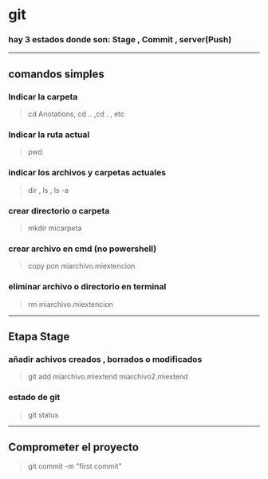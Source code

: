 # git
### hay 3 estados donde son: Stage , Commit , server(Push)
---
## comandos simples 

### Indicar la carpeta
>cd Anotations, cd .. ,cd . , etc

### Indicar la ruta actual
>pwd

### indicar los archivos y carpetas actuales
>dir , ls , ls -a

### crear directorio o carpeta
>mkdir micarpeta

### crear archivo en cmd (no powershell)
>copy pon miarchivo.miextencion

### eliminar archivo o directorio en terminal
>rm miarchivo.miextencion
---
## Etapa Stage

### añadir achivos creados , borrados o modificados
>git add miarchivo.miextend miarchivo2.miextend

### estado de git
>git status
---
## Comprometer el proyecto
>git commit -m "first commit"

### 



